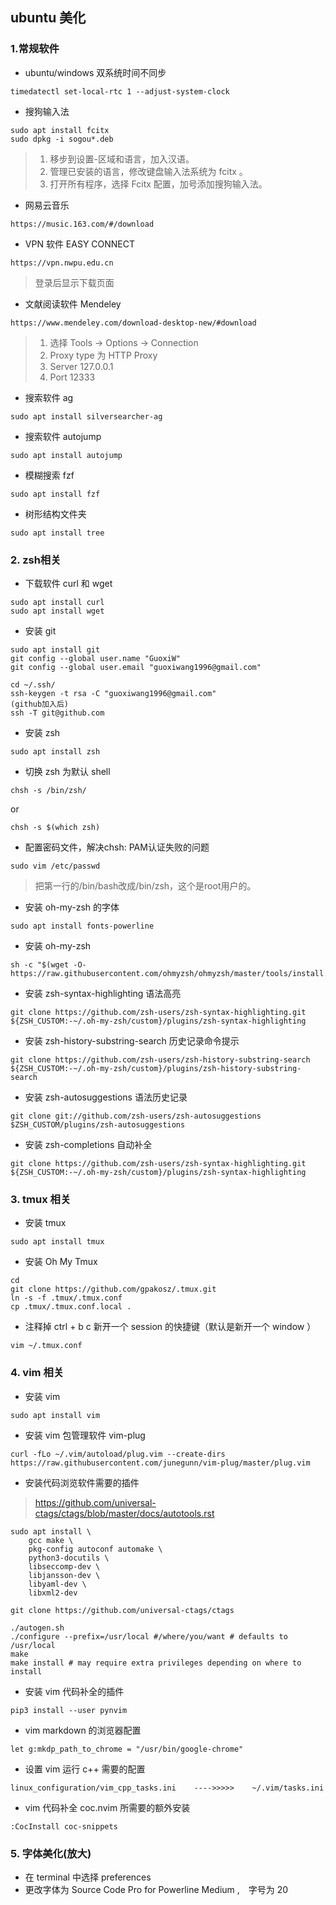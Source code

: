 ## ubuntu 美化

### 1.常规软件
- ubuntu/windows 双系统时间不同步
```
timedatectl set-local-rtc 1 --adjust-system-clock
```
- 搜狗输入法
```
sudo apt install fcitx
sudo dpkg -i sogou*.deb
```
> 1. 移步到设置-区域和语言，加入汉语。
> 2. 管理已安装的语言，修改键盘输入法系统为 fcitx 。
> 3. 打开所有程序，选择 Fcitx 配置，加号添加搜狗输入法。
- 网易云音乐
```
https://music.163.com/#/download
```
- VPN 软件 EASY CONNECT
```
https://vpn.nwpu.edu.cn
```
> 登录后显示下载页面
- 文献阅读软件 Mendeley
```
https://www.mendeley.com/download-desktop-new/#download
```
> 1. 选择 Tools -> Options -> Connection
> 2. Proxy type 为 HTTP Proxy
> 3. Server 127.0.0.1
> 4. Port 12333
- 搜索软件 ag
```
sudo apt install silversearcher-ag
```
- 搜索软件 autojump
```
sudo apt install autojump
```
- 模糊搜索 fzf
```
sudo apt install fzf
```
- 树形结构文件夹
```
sudo apt install tree
```
### 2. zsh相关
- 下载软件 curl 和 wget
```
sudo apt install curl
sudo apt install wget
```
- 安装 git
```
sudo apt install git
git config --global user.name "GuoxiW"
git config --global user.email "guoxiwang1996@gmail.com"
```
```
cd ~/.ssh/
ssh-keygen -t rsa -C "guoxiwang1996@gmail.com"
(github加入后)
ssh -T git@github.com
```

- 安装 zsh
```
sudo apt install zsh
````
- 切换 zsh 为默认 shell
```
chsh -s /bin/zsh/
```
or
```
chsh -s $(which zsh)
```
- 配置密码文件，解决chsh: PAM认证失败的问题
```
sudo vim /etc/passwd
```
> 把第一行的/bin/bash改成/bin/zsh，这个是root用户的。
- 安装 oh-my-zsh 的字体
```
sudo apt install fonts-powerline
```
- 安装 oh-my-zsh
```
sh -c "$(wget -O- https://raw.githubusercontent.com/ohmyzsh/ohmyzsh/master/tools/install.sh)"
```
- 安装 zsh-syntax-highlighting 语法高亮
```
git clone https://github.com/zsh-users/zsh-syntax-highlighting.git ${ZSH_CUSTOM:-~/.oh-my-zsh/custom}/plugins/zsh-syntax-highlighting
```
- 安装 zsh-history-substring-search 历史记录命令提示
```
git clone https://github.com/zsh-users/zsh-history-substring-search ${ZSH_CUSTOM:-~/.oh-my-zsh/custom}/plugins/zsh-history-substring-search
```
- 安装 zsh-autosuggestions 语法历史记录
```
git clone git://github.com/zsh-users/zsh-autosuggestions $ZSH_CUSTOM/plugins/zsh-autosuggestions
```
- 安装 zsh-completions 自动补全
```
git clone https://github.com/zsh-users/zsh-syntax-highlighting.git ${ZSH_CUSTOM:-~/.oh-my-zsh/custom}/plugins/zsh-syntax-highlighting
```
### 3. tmux 相关
- 安装 tmux
```
sudo apt install tmux
```
- 安装 Oh My Tmux
```
cd
git clone https://github.com/gpakosz/.tmux.git
ln -s -f .tmux/.tmux.conf
cp .tmux/.tmux.conf.local .
```
- 注释掉 ctrl + b c 新开一个 session 的快捷键（默认是新开一个 window ）
```
vim ~/.tmux.conf
```
### 4. vim 相关
- 安装 vim
```
sudo apt install vim
```
- 安装 vim 包管理软件 vim-plug
```
curl -fLo ~/.vim/autoload/plug.vim --create-dirs https://raw.githubusercontent.com/junegunn/vim-plug/master/plug.vim
```
- 安装代码浏览软件需要的插件
> https://github.com/universal-ctags/ctags/blob/master/docs/autotools.rst 

```
sudo apt install \
    gcc make \
    pkg-config autoconf automake \
    python3-docutils \
    libseccomp-dev \
    libjansson-dev \
    libyaml-dev \
    libxml2-dev
```

```
git clone https://github.com/universal-ctags/ctags
```

```
./autogen.sh
./configure --prefix=/usr/local #/where/you/want # defaults to /usr/local
make
make install # may require extra privileges depending on where to install
```
- 安装 vim 代码补全的插件
```
pip3 install --user pynvim 
```

- vim markdown 的浏览器配置
```
let g:mkdp_path_to_chrome = "/usr/bin/google-chrome" 
```

- 设置 vim 运行 c++ 需要的配置
```
linux_configuration/vim_cpp_tasks.ini    ---->>>>>    ~/.vim/tasks.ini
```
- vim 代码补全 coc.nvim 所需要的额外安装
```
:CocInstall coc-snippets 
```
### 5. 字体美化(放大)
- 在 terminal 中选择 preferences 
- 更改字体为 Source Code Pro for Powerline Medium ,　字号为 20 
